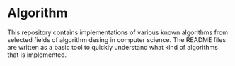 Algorithm
===============================
This repository contains implementations of various known algorithms from selected fields of algorithm desing in computer science. The README files are written as a basic tool to quickly understand what kind of algorithms that is implemented.  

